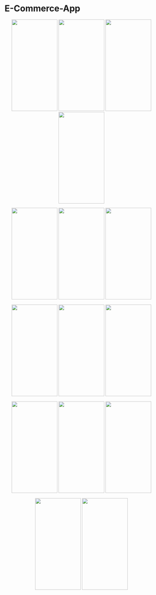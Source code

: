 # E-Commerce-App
<p align="center">
<img src="https://user-images.githubusercontent.com/32553624/184212853-5c44d21e-83bb-4328-b141-934b2f2e8423.png" width="150" height="300" />
  <img src="https://user-images.githubusercontent.com/32553624/184212872-5c590388-342f-4b1f-8bf8-695fec8f35de.png" width="150" height="300" />
<img src="https://user-images.githubusercontent.com/32553624/184217885-79bb657b-5622-4bfe-b99d-5197ee162a14.png" width="150" height="300" />
<img src="https://user-images.githubusercontent.com/32553624/184217872-99b1a723-da65-43a3-b9ee-72b838a830b5.png" width="150" height="300" />
  </p>
<p align="center">
<img src="https://user-images.githubusercontent.com/32553624/184212853-5c44d21e-83bb-4328-b141-934b2f2e8423.png" width="150" height="300" />
<img src="https://user-images.githubusercontent.com/32553624/184212872-5c590388-342f-4b1f-8bf8-695fec8f35de.png" width="150" height="300" />
<img src="https://user-images.githubusercontent.com/32553624/184212890-4cc802cb-54c0-40da-90f3-7b0209af36ae.png" width="150" height="300" />
  </p>
<p align="center">
<img src="https://user-images.githubusercontent.com/32553624/183736126-0864c000-b82e-4d2a-812c-654c193fce4d.png" width="150" height="300" />
<img src="https://user-images.githubusercontent.com/32553624/183735206-62a76443-49a9-43d5-83d4-a42c3f79f342.png" width="150" height="300" />
<img src="https://user-images.githubusercontent.com/32553624/184132619-4e507e9e-1645-4de5-87a0-2d6f1637acdd.png" width="150" height="300" />
  </p>
  <p align="center">
<img src="https://user-images.githubusercontent.com/32553624/183735200-b2b08898-b0b4-4a20-bdde-4a35857cda63.png" width="150" height="300" />
<img src="https://user-images.githubusercontent.com/32553624/183735195-d301317e-09ea-434c-87d8-95351cd8b37f.png" width="150" height="300" />
<img src="https://user-images.githubusercontent.com/32553624/183735159-b9de00e5-d72e-48cd-8d8e-cb59755dca9d.png" width="150" height="300" />
  </p>
   <p align="center">

<img src="https://user-images.githubusercontent.com/32553624/183735168-b60beab1-b995-42cb-836b-cafbf72c8a2a.png" width="150" height="300" />
<img src="https://user-images.githubusercontent.com/32553624/183735189-31f921e5-daa0-44da-a25e-16b175bc9575.png" width="150" height="300" />
  </p>


